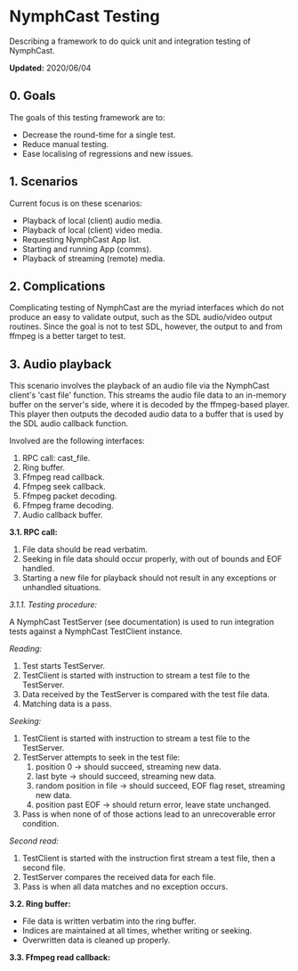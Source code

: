 # NymphCast Testing #

Describing a framework to do quick unit and integration testing of NymphCast.

**Updated:** 2020/06/04

## 0. Goals ##

The goals of this testing framework are to:

* Decrease the round-time for a single test.
* Reduce manual testing.
* Ease localising of regressions and new issues.

## 1. Scenarios ##

Current focus is on these scenarios:

* Playback of local (client) audio media.
* Playback of local (client) video media.
* Requesting NymphCast App list.
* Starting and running App (comms).
* Playback of streaming (remote) media.

## 2. Complications ##

Complicating testing of NymphCast are the myriad interfaces which do not produce an easy to validate output, such as the SDL audio/video output routines. Since the goal is not to test SDL, however, the output to and from ffmpeg is a better target to test.

## 3. Audio playback ##

This scenario involves the playback of an audio file via the NymphCast client's 'cast file' function. This streams the audio file data to an in-memory buffer on the server's side, where it is decoded by the ffmpeg-based player. This player then outputs the decoded audio data to a buffer that is used by the SDL audio callback function.

Involved are the following interfaces:

1.  RPC call: cast_file.
2.  Ring buffer.
3.  Ffmpeg read callback.
4.  Ffmpeg seek callback.
5.  Ffmpeg packet decoding.
6.  Ffmpeg frame decoding.
7.  Audio callback buffer.

**3.1. RPC call:**

1. File data should be read verbatim.
2. Seeking in file data should occur properly, with out of bounds and EOF handled.
3. Starting a new file for playback should not result in any exceptions or unhandled situations.

*3.1.1. Testing procedure:*

A NymphCast TestServer (see documentation) is used to run integration tests against a NymphCast TestClient instance.

*Reading:*

1. Test starts TestServer.
2. TestClient is started with instruction to stream a test file to the TestServer.
3. Data received by the TestServer is compared with the test file data.
4. Matching data is a pass.

*Seeking:*

1. TestClient is started with instruction to stream a test file to the TestServer.
2. TestServer attempts to seek in the test file: 
	1. position 0 				-> should succeed, streaming new data.
	2. last byte 				-> should succeed, streaming new data.
	3. random position in file 	-> should succeed, EOF flag reset, streaming new data. 
	4. position past EOF		-> should return error, leave state unchanged.
3. Pass is when none of of those actions lead to an unrecoverable error condition.

*Second read:*

1. TestClient is started with the instruction first stream a test file, then a second file.
2. TestServer compares the received data for each file.
3. Pass is when all data matches and no exception occurs.

**3.2. Ring buffer:**

* File data is written verbatim into the ring buffer.
* Indices are maintained at all times, whether writing or seeking.
* Overwritten data is cleaned up properly.

**3.3. Ffmpeg read callback:**

